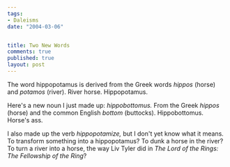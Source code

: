 ```yaml
--- 
tags:
- Daleisms
date: "2004-03-06"


title: Two New Words
comments: true
published: true
layout: post
---
```


<p> The word hippopotamus is derived from the Greek words <em>hippos</em> (horse) and <em>potamos</em> (river).  River horse.  Hippopotamus. </p>
<p> Here's a new noun I just made up:  <em>hippobottomus.</em>  From the Greek <em>hippos</em> (horse) and the common English <em>bottom</em> (buttocks).  Hippobottomus.  Horse's ass. </p>
<p> I also made up the verb <em>hippopotamize,</em> but I don't yet know what it means.  To transform something into a hippopotamus?  To dunk a horse in the river?  To turn a river into a horse, the way Liv Tyler did in <em>The Lord of the Rings: The Fellowship of the Ring</em>? </p>
